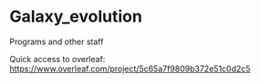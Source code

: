 # Galaxy_evolution
Programs and other staff

Quick access to overleaf: https://www.overleaf.com/project/5c65a7f9809b372e51c0d2c5
